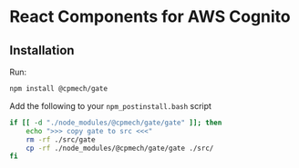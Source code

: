 # React Components for AWS Cognito

## Installation

Run:

```bash
npm install @cpmech/gate
```

Add the following to your `npm_postinstall.bash` script


```bash
if [[ -d "./node_modules/@cpmech/gate/gate" ]]; then
    echo ">>> copy gate to src <<<"
    rm -rf ./src/gate
    cp -rf ./node_modules/@cpmech/gate/gate ./src/
fi
```
